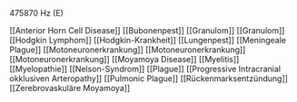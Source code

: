 475870 Hz (E)

[[Anterior Horn Cell Disease]]
[[Bubonenpest]]
[[Granulom]]
[[Granulom]]
[[Hodgkin Lymphom]]
[[Hodgkin-Krankheit]]
[[Lungenpest]]
[[Meningeale Plague]]
[[Motoneuronerkrankung]]
[[Motoneuronerkrankung]]
[[Motoneuronerkrankung]]
[[Moyamoya Disease]]
[[Myelitis]]
[[Myelopathie]]
[[Nelson-Syndrom]]
[[Plague]]
[[Progressive Intracranial okklusiven Arteropathy]]
[[Pulmonic Plague]]
[[Rückenmarksentzündung]]
[[Zerebrovaskuläre Moyamoya]]
